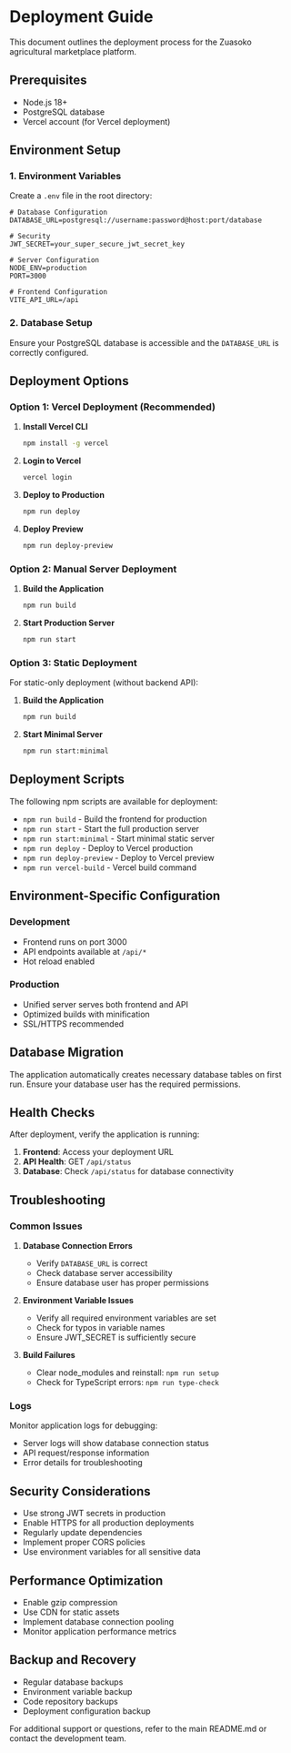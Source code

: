 # Deployment Guide

This document outlines the deployment process for the Zuasoko agricultural marketplace platform.

## Prerequisites

- Node.js 18+
- PostgreSQL database
- Vercel account (for Vercel deployment)

## Environment Setup

### 1. Environment Variables

Create a `.env` file in the root directory:

```env
# Database Configuration
DATABASE_URL=postgresql://username:password@host:port/database

# Security
JWT_SECRET=your_super_secure_jwt_secret_key

# Server Configuration
NODE_ENV=production
PORT=3000

# Frontend Configuration
VITE_API_URL=/api
```

### 2. Database Setup

Ensure your PostgreSQL database is accessible and the `DATABASE_URL` is correctly configured.

## Deployment Options

### Option 1: Vercel Deployment (Recommended)

1. **Install Vercel CLI**
   ```bash
   npm install -g vercel
   ```

2. **Login to Vercel**
   ```bash
   vercel login
   ```

3. **Deploy to Production**
   ```bash
   npm run deploy
   ```

4. **Deploy Preview**
   ```bash
   npm run deploy-preview
   ```

### Option 2: Manual Server Deployment

1. **Build the Application**
   ```bash
   npm run build
   ```

2. **Start Production Server**
   ```bash
   npm run start
   ```

### Option 3: Static Deployment

For static-only deployment (without backend API):

1. **Build the Application**
   ```bash
   npm run build
   ```

2. **Start Minimal Server**
   ```bash
   npm run start:minimal
   ```

## Deployment Scripts

The following npm scripts are available for deployment:

- `npm run build` - Build the frontend for production
- `npm run start` - Start the full production server
- `npm run start:minimal` - Start minimal static server
- `npm run deploy` - Deploy to Vercel production
- `npm run deploy-preview` - Deploy to Vercel preview
- `npm run vercel-build` - Vercel build command

## Environment-Specific Configuration

### Development
- Frontend runs on port 3000
- API endpoints available at `/api/*`
- Hot reload enabled

### Production
- Unified server serves both frontend and API
- Optimized builds with minification
- SSL/HTTPS recommended

## Database Migration

The application automatically creates necessary database tables on first run. Ensure your database user has the required permissions.

## Health Checks

After deployment, verify the application is running:

1. **Frontend**: Access your deployment URL
2. **API Health**: GET `/api/status`
3. **Database**: Check `/api/status` for database connectivity

## Troubleshooting

### Common Issues

1. **Database Connection Errors**
   - Verify `DATABASE_URL` is correct
   - Check database server accessibility
   - Ensure database user has proper permissions

2. **Environment Variable Issues**
   - Verify all required environment variables are set
   - Check for typos in variable names
   - Ensure JWT_SECRET is sufficiently secure

3. **Build Failures**
   - Clear node_modules and reinstall: `npm run setup`
   - Check for TypeScript errors: `npm run type-check`

### Logs

Monitor application logs for debugging:
- Server logs will show database connection status
- API request/response information
- Error details for troubleshooting

## Security Considerations

- Use strong JWT secrets in production
- Enable HTTPS for all production deployments
- Regularly update dependencies
- Implement proper CORS policies
- Use environment variables for all sensitive data

## Performance Optimization

- Enable gzip compression
- Use CDN for static assets
- Implement database connection pooling
- Monitor application performance metrics

## Backup and Recovery

- Regular database backups
- Environment variable backup
- Code repository backups
- Deployment configuration backup

For additional support or questions, refer to the main README.md or contact the development team.
